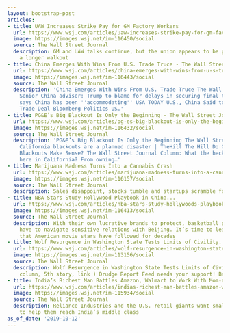 ```yaml
---
layout: bootstrap-post
articles:
- title: UAW Increases Strike Pay for GM Factory Workers
  url: https://www.wsj.com/articles/uaw-increases-strike-pay-for-gm-factory-workers-11570917216
  image: https://images.wsj.net/im-116450/social
  source: The Wall Street Journal
  description: GM and UAW talks continue, but the union appears to be preparing for
    a longer walkout
- title: China Emerges With Wins From U.S. Trade Truce - The Wall Street Journal
  url: https://www.wsj.com/articles/china-emerges-with-wins-from-u-s-trade-truce-11570912439
  image: https://images.wsj.net/im-116443/social
  source: The Wall Street Journal
  description: 'China Emerges With Wins From U.S. Trade Truce The Wall Street Journal
    Senior China adviser: Trump to blame for delays in securing final trade deal,
    says China has been ''accommodating'' USA TODAY U.S., China Said to Make Partial
    Trade Deal Bloomberg Politics US…'
- title: PG&E’s Big Blackout Is Only the Beginning - The Wall Street Journal
  url: https://www.wsj.com/articles/pg-es-big-blackout-is-only-the-beginning-11570909816
  image: https://images.wsj.net/im-116432/social
  source: The Wall Street Journal
  description: 'PG&E’s Big Blackout Is Only the Beginning The Wall Street Journal
    California blackouts are a planned disaster | TheHill The Hill Do California’s
    Blackouts Make Sense? The Wall Street Journal Column: What the heck has gone wrong
    here in California? From owning…'
- title: Marijuana Madness Turns Into a Cannabis Crash
  url: https://www.wsj.com/articles/marijuana-madness-turns-into-a-cannabis-crash-11570888800
  image: https://images.wsj.net/im-116157/social
  source: The Wall Street Journal
  description: Sales disappoint, stocks tumble and startups scramble for financing
- title: NBA Stars Study Hollywood Playbook in China...
  url: https://www.wsj.com/articles/nba-stars-study-hollywoods-playbook-in-china-11570852864
  image: https://images.wsj.net/im-116413/social
  source: The Wall Street Journal
  description: With their own lucrative brands to protect, basketball players now
    have to navigate sensitive relations with Beijing. It’s time to learn the rules
    that American movie stars have followed for decades
- title: Wolf Resurgence in Washington State Tests Limits of Civility...
  url: https://www.wsj.com/articles/wolf-resurgence-in-washington-state-tests-limits-of-civility-11570885202
  image: https://images.wsj.net/im-113156/social
  source: The Wall Street Journal
  description: Wolf Resurgence in Washington State Tests Limits of Civility... (First
    column, 5th story, link ) Drudge Report Feed needs your support! Become a Patron
- title: India’s Richest Man Battles Amazon, Walmart to Work With Mom-and-Pop Shops
  url: https://www.wsj.com/articles/indias-richest-man-battles-amazon-walmart-to-work-with-mom-and-pop-shops-11570885202
  image: https://images.wsj.net/im-115934/social
  source: The Wall Street Journal
  description: Reliance Industries and the U.S. retail giants want small local stores
    to help them reach India’s middle class
as_of_date: '2019-10-12'
---
```


